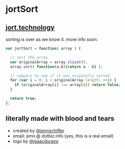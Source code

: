 # jortSort 

## [jort.technology](http://jort.technology)

sorting is over as we know it. more info soon.

```js
var jortSort = function( array ) {

  // sort the array
  var originalArray = array.slice(0);
  array.sort( function(a,b){return a - b} );

  // compare to see if it was originally sorted
  for (var i = 0; i < originalArray.length; ++i) {
    if (originalArray[i] !== array[i]) return false;
  }

  return true;
};
```

## literally made with blood and tears

* created by [@jennschiffer](http://twitter.com/jennschiffer)
* email: jenn @ dotbiz.info (yes, this is a real email)
* logo by [@isaacdurazo](http://twitter.com/isaacdurazo)
